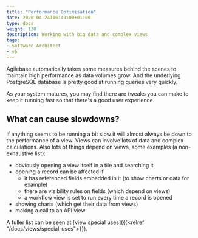 ```yaml
---
title: "Performance Optimisation"
date: 2020-04-24T16:40:00+01:00
type: docs
weight: 130
description: Working with big data and complex views
tags:
- Software Architect
- v6
---
```

Agilebase automatically takes some measures behind the scenes to maintain high performance as data volumes grow. And the underlying PostgreSQL database is pretty good at running queries very quickly.

As your system matures, you may find there are tweaks you can make to keep it running fast so that there's a good user experience.

## What can cause slowdowns?

If anything seems to be running a bit slow it will almost always be down to the performance of a view. Views can involve lots of data and complex calculations. Also lots of things depend on views, some examples (a non-exhaustive list):
* obviously opening a view itself in a tile and searching it
* opening a record can be affected if
  * it has referenced fields embedded in it (to show charts or data for example)
  * there are visibility rules on fields (which depend on views)
  * a workflow view is set to run every time a record is opened
* showing charts (which get their data from views)
* making a call to an API view

A fuller list can be seen at [view special uses]({{<relref "/docs/views/special-uses">}}).

